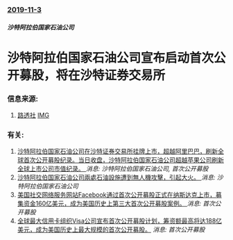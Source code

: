 ### [2019-11-3](/news/2019/11/3/index.md)

##### 沙特阿拉伯国家石油公司
#  沙特阿拉伯国家石油公司宣布启动首次公开募股，将在沙特证券交易所 




### 信息来源:

1. [路透社](https://cn.reuters.com/article/sa-aramco-ipo-details-1104-idCNKBS1XE040) [IMG](https://s4.reutersmedia.net/resources/r/?m=02&d=20191104&t=2&i=1448146381&w=1200&r=LYNXMPEFA302R)

### 有关:

1. [ 沙特阿拉伯国家石油公司在沙特证券交易所挂牌上市，超越阿里巴巴，刷新全球首次公开募股纪录。当日收盘，沙特阿拉伯国家石油公司超越苹果公司刷新全球上市公司市值纪录。 ](/zh/news/2019/12/11/沙特阿拉伯国家石油公司在沙特证券交易所挂牌上市-超越阿里巴巴-刷新全球首次公开募股纪录-当日收盘-沙特阿拉伯国家石油公.md) _消息: 沙特阿拉伯国家石油公司, 首次公开募股_
2. [沙特阿拉伯国家石油公司兩處石油設施遭到無人機攻擊，引起大火。 ](/zh/news/2019/09/14/沙特阿拉伯国家石油公司兩處石油設施遭到無人機攻擊-引起大火.md) _消息: 沙特阿拉伯国家石油公司_
3. [ 美国社交网络服务网站Facebook通过首次公开募股正式在纳斯达克上市，募集资金160亿美元，成为美国历史上第三大首次公开募股案例。 ](/zh/news/2012/05/18/美国社交网络服务网站Facebook通过首次公开募股正式在纳斯达克上市-募集资金160亿美元-成为美国历史上第三大首次.md) _消息: 首次公开募股_
4. [全球最大信用卡组织Visa公司宣布首次公开募股计划，筹资额最高将达188亿美元，成为美国历史上最大规模的首次公开募股。](/zh/news/2008/02/25/全球最大信用卡组织Visa公司宣布首次公开募股计划-筹资额最高将达188亿美元-成为美国历史上最大规模的首次公开募股.md) _消息: 首次公开募股_
